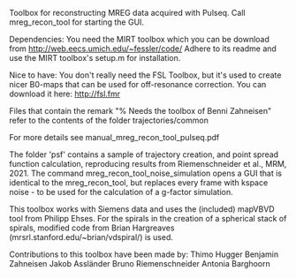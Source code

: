 Toolbox for reconstructing MREG data acquired with Pulseq. Call mreg_recon_tool for starting the GUI.



Dependencies: 
You need the MIRT toolbox which you can be download from 
http://web.eecs.umich.edu/~fessler/code/ 
Adhere to its readme and use the MIRT toolbox's setup.m for installation.

Nice to have: You don't really need the FSL Toolbox, but it's used to create nicer B0-maps that can be used for off-resonance correction. You can download it here:
http://fsl.fmr

Files that contain the remark "% Needs the toolbox of Benni Zahneisen" refer to the contents of the folder trajectories/common


For more details see manual_mreg_recon_tool_pulseq.pdf

The folder 'psf' contains a sample of trajectory creation, and point spread function calculation, reproducing results from Riemenschneider et al., MRM, 2021.
The command mreg_recon_tool_noise_simulation opens a GUI that is identical to the mreg_recon_tool, but replaces every frame with kspace noise - to be used for the calculation of a g-factor simulation.

This toolbox works with Siemens data and uses the (included) mapVBVD tool from Philipp Ehses.
For the spirals in the creation of a spherical stack of spirals, modified code from Brian Hargreaves (mrsrl.stanford.edu/~brian/vdspiral/) is used.



Contributions to this toolbox have been made by:
Thimo Hugger
Benjamin Zahneisen
Jakob Assländer
Bruno Riemenschneider
Antonia Barghoorn

